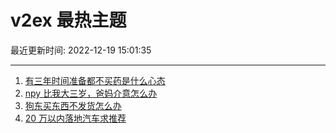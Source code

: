 # v2ex 最热主题

最近更新时间: 2022-12-19 15:01:35

--- 
1. [有三年时间准备都不买药是什么心态](https://www.v2ex.com/t/903408) 
2. [npy 比我大三岁，爸妈介意怎么办](https://www.v2ex.com/t/903412) 
3. [狗东买东西不发货怎么办](https://www.v2ex.com/t/903402) 
4. [20 万以内落地汽车求推荐](https://www.v2ex.com/t/903417) 
